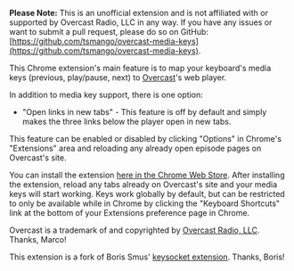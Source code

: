 **Please Note:** This is an unofficial extension and is not affiliated with or supported by Overcast Radio, LLC in any way. If you have any issues or want to submit a pull request, please do so on GitHub: [https://github.com/tsmango/overcast-media-keys](https://github.com/tsmango/overcast-media-keys).

This Chrome extension's main feature is to map your keyboard's media keys (previous, play/pause, next) to [Overcast](https://overcast.fm)'s web player.

In addition to media key support, there is one option:

* "Open links in new tabs" - This feature is off by default and simply makes the three links below the player open in new tabs.

This feature can be enabled or disabled by clicking "Options" in Chrome's "Extensions" area and reloading any already open episode pages on Overcast's site.

You can install the extension [here in the Chrome Web Store](https://chrome.google.com/webstore/detail/media-keys-for-overcast/iomjboggdipkbeddinniaoiffjibdach). After installing the extension, reload any tabs already on Overcast's site and your media keys will start working. Keys work globally by default, but can be restricted to only be available while in Chrome by clicking the "Keyboard Shortcuts" link at the bottom of your Extensions preference page in Chrome.

Overcast is a trademark of and copyrighted by [Overcast Radio, LLC](https://overcast.fm). Thanks, Marco!

This extension is a fork of Boris Smus' [keysocket extension](https://github.com/borismus/keysocket). Thanks, Boris!
